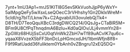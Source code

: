 7ynt+1mU3Ap1+mrJS1KITl8G5evSKkVuohJjpP6yWxY=
5alMpgQeFy5wXsxLseQOecC3rVHhshy1Gn2DkIxWreM=
5cIdl/rg7bIT/Lknw7k+C2AgvabiUIi3ovulebQjTk4=
D8TH/D7TeoQquXBcC3rdgDWCQ214/0QsJg+CTaBlR5M=
BFm9U8CfPqThnqdmA6BzIu+Kd0aQIOv/JLj4vmmYn28=
ZpGWz68HUjSsCxU0qtVnWk2ZbH7wTf89uACvIK7qu6c=
yqaaX8VvzeX5bFF3bnDcLpHGmcxdJH/1tbmWfjn8lf8=
F9f9RatUadd36fuliktem0YbAnh0vZBngru12xEQ5DQ=
